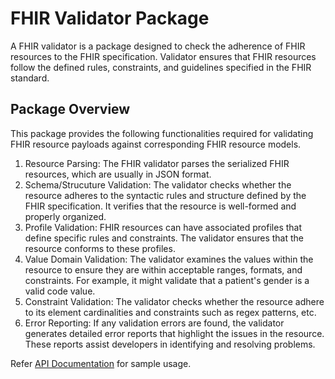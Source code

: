 # FHIR Validator Package

A FHIR validator is a package designed to check the adherence of FHIR resources to the FHIR specification. Validator ensures that FHIR resources follow the defined rules, constraints, and guidelines specified in the FHIR standard.

## Package Overview

This package provides the following functionalities required for validating FHIR resource payloads against corresponding FHIR resource models.

1. Resource Parsing: The FHIR validator parses the serialized FHIR resources, which are usually in JSON format. 
2. Schema/Strucuture Validation: The validator checks whether the resource adheres to the syntactic rules and structure defined by the FHIR specification. It verifies that the resource is well-formed and properly organized.
3. Profile Validation: FHIR resources can have associated profiles that define specific rules and constraints. The validator ensures that the resource conforms to these profiles.
4. Value Domain Validation: The validator examines the values within the resource to ensure they are within acceptable ranges, formats, and constraints. For example, it might validate that a patient's gender is a valid code value.
5. Constraint Validation: The validator checks whether the resource adhere to its element cardinalities and constraints such as regex patterns, etc.
6. Error Reporting: If any validation errors are found, the validator generates detailed error reports that highlight the issues in the resource. These reports assist developers in identifying and resolving problems.

Refer [API Documentation](https://lib.ballerina.io/ballerinax/health.fhir.r4.validator) for sample usage.

